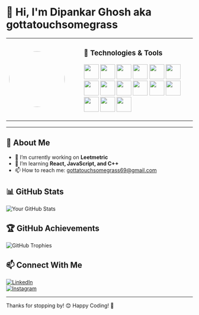 # 👋 Hi, I'm Dipankar Ghosh aka gottatouchsomegrass  

<table>
  <tr>
    <td width="40%">
      <img src="https://tenor.com/en-GB/view/oz-oz-yarimasu-cute-anime-girl-heart-gif-15824704106392928134" width="150" height="150" style="border-radius:50%">
    </td>
    <td>
      <h3>🚀 Technologies & Tools</h3>
      <p>
        <img src="https://cdn.jsdelivr.net/gh/devicons/devicon/icons/c/c-original.svg" width="40" height="40">
        <img src="https://cdn.jsdelivr.net/gh/devicons/devicon/icons/cplusplus/cplusplus-original.svg" width="40" height="40">
        <img src="https://cdn.jsdelivr.net/gh/devicons/devicon/icons/csharp/csharp-original.svg" width="40" height="40">
        <img src="https://cdn.jsdelivr.net/gh/devicons/devicon/icons/javascript/javascript-original.svg" width="40" height="40">
        <img src="https://cdn.jsdelivr.net/gh/devicons/devicon/icons/react/react-original.svg" width="40" height="40">
        <img src="https://cdn.jsdelivr.net/gh/devicons/devicon/icons/html5/html5-original.svg" width="40" height="40">
        <img src="https://cdn.jsdelivr.net/gh/devicons/devicon/icons/css3/css3-original.svg" width="40" height="40">
        <img src="https://cdn.jsdelivr.net/gh/devicons/devicon/icons/tailwindcss/tailwindcss-original.svg" width="40" height="40">
        <img src="https://cdn.jsdelivr.net/gh/devicons/devicon/icons/unity/unity-original.svg" width="40" height="40">
        <img src="https://cdn.jsdelivr.net/gh/devicons/devicon/icons/blender/blender-original.svg" width="40" height="40">
        <img src="https://cdn.jsdelivr.net/gh/devicons/devicon/icons/git/git-original.svg" width="40" height="40">
        <img src="https://cdn.jsdelivr.net/gh/devicons/devicon/icons/github/github-original.svg" width="40" height="40">
        <img src="https://cdn.jsdelivr.net/gh/devicons/devicon/icons/vscode/vscode-original.svg" width="40" height="40">
        <img src="https://cdn.jsdelivr.net/gh/devicons/devicon/icons/visualstudio/visualstudio-plain.svg" width="40" height="40">
        <img src="https://cdn.jsdelivr.net/gh/devicons/devicon/icons/arduino/arduino-original.svg" width="40" height="40">
      </p>
    </td>
  </tr>
</table>

---

## 🚀 About Me  

- 🔭 I’m currently working on **Leetmetric**  
- 🌱 I’m learning **React, JavaScript, and C++**  
- 📫 How to reach me: [gottatouchsomegrass69@gmail.com](mailto:gottatouchsomegrass69@gmail.com)  

## 📊 GitHub Stats  

![Your GitHub Stats](https://github-readme-streak-stats.herokuapp.com/?user=gottatouchsomegrass&theme=dark)  

## 🏆 GitHub Achievements  

![GitHub Trophies](https://github-profile-trophy.vercel.app/?username=gottatouchsomegrass&theme=darkhub)  

## 📫 Connect With Me  

[![LinkedIn](https://img.shields.io/badge/LinkedIn-0077B5?style=for-the-badge&logo=linkedin&logoColor=white)](https://www.linkedin.com/in/dipankar-ghosh-9929a32bb)  
[![Instagram](https://img.shields.io/badge/Instagram-E4405F?style=for-the-badge&logo=instagram&logoColor=white)](https://www.instagram.com/agoodusername.avi)  

---

Thanks for stopping by! 😊 Happy Coding! 🚀